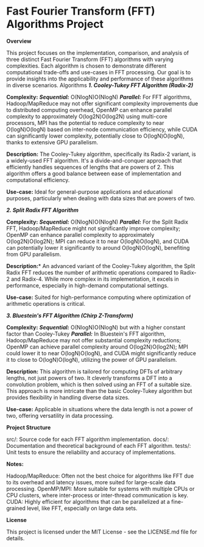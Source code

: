 # Fast Fourier Transform (FFT) Algorithms Project

**Overview**

This project focuses on the implementation, comparison, and analysis of three distinct Fast Fourier Transform (FFT) algorithms with varying complexities. Each algorithm is chosen to demonstrate different computational trade-offs and use-cases in FFT processing. Our goal is to provide insights into the applicability and performance of these algorithms in diverse scenarios.
Algorithms
***1. Cooley-Tukey FFT Algorithm (Radix-2)***

****Complexity:**** 
    *****Sequential:***** O(Nlog⁡N)O(NlogN)
    *****Parallel:***** For FFT algorithms, Hadoop/MapReduce may not offer significant complexity improvements due to distributed computing overhead, OpenMP can enhance parallel complexity to approximately O(log⁡2N)O(log2N) using multi-core processors, MPI has the potential to reduce complexity to near O(log⁡N)O(logN) based on inter-node communication efficiency, while CUDA can significantly lower complexity, potentially close to O(log⁡N)O(logN), thanks to extensive GPU parallelism.
        
****Description:**** The Cooley-Tukey algorithm, specifically its Radix-2 variant, is a widely-used FFT algorithm. It's a divide-and-conquer approach that efficiently handles sequences of lengths that are powers of 2. This algorithm offers a good balance between ease of implementation and computational efficiency.
    
****Use-case:**** Ideal for general-purpose applications and educational purposes, particularly when dealing with data sizes that are powers of two.

***2. Split Radix FFT Algorithm***

****Complexity:****
        *****Sequential:***** O(Nlog⁡N)O(NlogN)
        *****Parallel:***** For the Split Radix FFT, Hadoop/MapReduce might not significantly improve complexity; OpenMP can enhance parallel complexity to approximately O(log⁡2N)O(log2N); MPI can reduce it to near O(log⁡N)O(logN), and CUDA can potentially lower it significantly to around O(log⁡N)O(logN), benefiting from GPU parallelism.
        
****Description:***** An advanced variant of the Cooley-Tukey algorithm, the Split Radix FFT reduces the number of arithmetic operations compared to Radix-2 and Radix-4. While more complex in its implementation, it excels in performance, especially in high-demand computational settings.
    
****Use-case:**** Suited for high-performance computing where optimization of arithmetic operations is critical.

***3. Bluestein's FFT Algorithm (Chirp Z-Transform)***

****Complexity:****
    *****Sequential:***** O(Nlog⁡N)O(NlogN) but with a higher constant factor than Cooley-Tukey
    *****Parallel:***** In Bluestein's FFT algorithm, Hadoop/MapReduce may not offer substantial complexity reductions; OpenMP can achieve parallel complexity around O(log⁡2N)O(log2N); MPI could lower it to near O(log⁡N)O(logN), and CUDA might significantly reduce it to close to O(log⁡N)O(logN), utilizing the power of GPU parallelism.
        
****Description:**** This algorithm is tailored for computing DFTs of arbitrary lengths, not just powers of two. It cleverly transforms a DFT into a convolution problem, which is then solved using an FFT of a suitable size. This approach is more intricate than the basic Cooley-Tukey algorithm but provides flexibility in handling diverse data sizes.
    
****Use-case:**** Applicable in situations where the data length is not a power of two, offering versatility in data processing.

**Project Structure**

src/: Source code for each FFT algorithm implementation.
docs/: Documentation and theoretical background of each FFT algorithm.
tests/: Unit tests to ensure the reliability and accuracy of implementations.

**Notes:**

Hadoop/MapReduce: Often not the best choice for algorithms like FFT due to its overhead and latency issues, more suited for large-scale data processing.
OpenMP/MPI: More suitable for systems with multiple CPUs or CPU clusters, where inter-process or inter-thread communication is key.
CUDA: Highly efficient for algorithms that can be parallelized at a fine-grained level, like FFT, especially on large data sets.
    
**License**

This project is licensed under the MIT License - see the LICENSE.md file for details.
